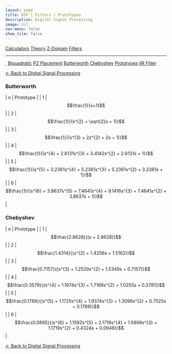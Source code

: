 ```yaml
---
layout: page
title: DSP | Filters | Prototypes
description: Digital Signal Processing
image: nil
nav-menu: false
show_tile: false
---
```


<script type="text/javascript" id="MathJax-script" async
  src="https://cdn.jsdelivr.net/npm/mathjax@3/es5/tex-mml-chtml.js">
</script>
<script>
MathJax = {
  tex: {
    inlineMath: [['\\(', '\\)']]
  }
};
</script>

<a href="../calculators.html" class="button small">Calculators</a>
<a href="../theory" class="button small">Theory</a>
<a href="../z-domain" class="button small">Z-Domain</a>
<a href="../filters" class="button special small">Filters</a>

<hr />

<a href="./" style="border-bottom: none;"><i class="icon fa-home">&nbsp;</i></a>
<a href="biquad.html" class="button small">Biquadratic</a>
<a href="pz-placement.html" class="button small">PZ Placement</a>
<a href="butterworth.html" class="button small">Butterworth</a>
<a href="chebyshev-type-1.html" class="button small">Chebyshev</a>
<a href="prototypes.html" class="button special small">Prototypes</a>
<a href="iir-filter.html" class="button small">IIR Filter</a>

<a href="/digital-signal-processing">&#x2190; Back to Digital Signal Processing</a>

### Butterworth

| n | Prototype |
| 1 | $$\frac{1}{s+1}$$ |
| 2 | $$\frac{1}{(s^{2} + \sqrt{2}s + 1)}$$ |
| 3 | $$\frac{1}{(s^{3} + 2z^{2} + 2s + 1)}$$ |
| 4 | $$\frac{1}{(s^{4} + 2.6131s^{3} + 3.4142s^{2} + 2.6131s + 1)}$$ |
| 5 | $$\frac{1}{(s^{5} + 3.2361s^{4} + 5.2361s^{3} + 5.2361s^{2} + 3.2361s + 1)}$$ |
| 6 | $$\frac{1}{(s^{6} + 3.8637s^{5} + 7.4641s^{4} + 9.1416s^{3} + 7.4641s^{2} + 3.8637s + 1)}$$ |

### Chebyshev

| n | Prototype |
| 1 | $$\frac{2.8628}{(s + 2.8628)}$$ |
| 2 | $$\frac{1.4314}{(s^{2} + 1.4256s + 1.5162)}$$ |
| 3 | $$\frac{0.7157}{(s^{3} + 1.2529s^{2} + 1.5349s + 0.7157)}$$ |
| 4 | $$\frac{0.3579}{(s^{4} + 1.1974s^{3} + 1.7169s^{2} + 1.0255s + 0.3791)}$$ |
| 5 | $$\frac{0.1789}{(s^{5} + 1.1725s^{4} + 1.9374s^{3} + 1.3096s^{2} + 0.7525s + 0.1789)}$$ |
| 6 | $$\frac{0.0895}{(s^{6} + 1.1592s^{5} + 2.1718s^{4} + 1.5898s^{3} + 1.1719s^{2} + 0.4324s + 0.0948)}$$ |

<a href="/digital-signal-processing">&#x2190; Back to Digital Signal Processing</a>
